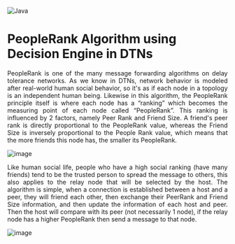 
![Java](https://img.shields.io/badge/java-%23ED8B00.svg?style=for-the-badge&logo=openjdk&logoColor=white) 

# PeopleRank Algorithm using Decision Engine in DTNs

<p align="justify">
PeopleRank is one of the many message forwarding algorithms on delay tolerance networks. As we know in DTNs, network behavior is modeled after real-world human social behavior, so it's as if each node in a topology is an independent human being. Likewise in this algorithm, the PeopleRank principle itself is where each node has a “ranking” which becomes the measuring point of each node called “PeopleRank”. This ranking is influenced by 2 factors, namely Peer Rank and Friend Size. A friend's peer rank is directly proportional to the PeopleRank value, whereas the Friend Size is inversely proportional to the People Rank value, which means that the more friends this node has, the smaller its PeopleRank. 
</p>

![image](https://github.com/user-attachments/assets/cdceb763-2567-4e1b-be54-1ef9f94728f7)

<p align="justify">
Like human social life, people who have a high social ranking (have many friends) tend to be the trusted person to spread the message to others, this also applies to the relay node that will be selected by the host.  The algorithm is simple, when a connection is established between a host and a peer, they will friend each other, then exchange their PeerRank and Friend Size information, and then update the information of each host and peer. Then the host will compare with its peer (not necessarily 1 node), if the relay node has a higher PeopleRank then send a message to that node.
</p>

![image](https://github.com/user-attachments/assets/2dbe3b80-af50-43af-9c2e-c5b57113c406)








